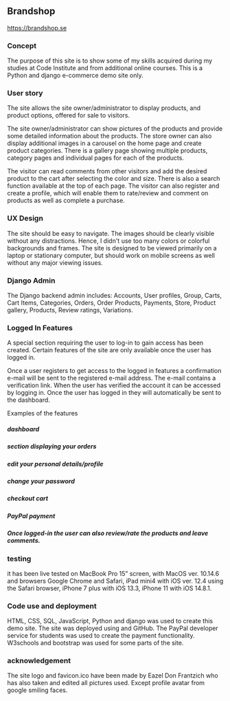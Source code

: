 ## Brandshop

https://brandshop.se

### Concept
The purpose of this site is to show some of my skills acquired during my studies at Code Institute and from additional online courses. This is a Python and django e-commerce demo site only.


### User story

The site allows the site owner/administrator to display products, and product options, offered for sale to visitors.

The site owner/administrator can show pictures of the products and provide some detailed information about the products. The store owner can also display additional images in a carousel on the home page and create product categories. There is a gallery page showing multiple products, category pages and individual pages for each of the products.

The visitor can read comments from other visitors and add the desired product to the cart after selecting the color and size. There is also a search function available at the top of each page. The visitor can also register and create a profile, which will enable them to rate/review and comment on products as well as complete a purchase.



### UX Design

The site should be easy to navigate. The images should be clearly visible without any distractions. Hence, I didn't use too many colors or colorful backgrounds and frames.
The site is designed to be viewed primarily on a laptop or stationary computer, but should work on mobile screens as well without any major viewing issues.


### Django Admin

The Django backend admin includes: Accounts, User profiles, Group, Carts, Cart Items, Categories, Orders, Order Products, Payments, Store, Product gallery, 
Products, Review ratings, Variations.


### Logged In Features

A special section requiring the user to log-in to gain access has been created. Certain features of the site are only available once the user has logged in. 

Once a user registers to get access to the logged in features a confirmation e-mail will be sent to the registered e-mail address. The e-mail contains a verification link. When the user has verified the account it can be accessed by logging in. Once the user has logged in they will automatically be sent to the dashboard.

Examples of the features 

##### dashboard
##### section displaying your orders
##### edit your personal details/profile
##### change your password
##### checkout cart
##### PayPal payment
##### Once logged-in the user can also review/rate the products and leave comments.


### testing

 it has been live tested on MacBook Pro 15” screen, with MacOS ver. 10.14.6 and browsers Google Chrome and Safari, iPad mini4 with iOS ver. 12.4 using the Safari browser, iPhone 7 plus with iOS 13.3, iPhone 11 with iOS 14.8.1.


### Code use and deployment

HTML, CSS, SQL, JavaScript, Python and django was used to create this demo site. The site was deployed using and GitHub. The PayPal developer service for students was used to create the payment functionality. W3schools and bootstrap was used for some parts of the site.

### acknowledgement

The site logo and favicon.ico have been made by Eazel Don Frantzich who has also taken and edited all pictures used. Except profile avatar from google smiling faces.



